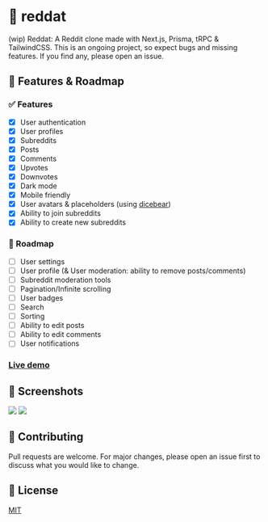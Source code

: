 # 📑 reddat

(wip) Reddat: A Reddit clone made with Next.js, Prisma, tRPC & TailwindCSS.
This is an ongoing project, so expect bugs and missing features. If you find any, please open an issue.

## 🚀 Features & Roadmap

### ✅ Features

- [x] User authentication
- [x] User profiles
- [x] Subreddits
- [x] Posts
- [x] Comments
- [x] Upvotes
- [x] Downvotes
- [x] Dark mode
- [x] Mobile friendly
- [x] User avatars & placeholders (using [dicebear](https://avatars.dicebear.com/))
- [x] Ability to join subreddits
- [x] Ability to create new subreddits

### 🚧 Roadmap

- [ ] User settings
- [ ] User profile (& User moderation: ability to remove posts/comments)
- [ ] Subreddit moderation tools
- [ ] Pagination/Infinite scrolling
- [ ] User badges
- [ ] Search
- [ ] Sorting
- [ ] Ability to edit posts
- [ ] Ability to edit comments
- [ ] User notifications

### [Live demo](https://reddat.oasido.dev/)

<!-- ## 🐳 Usage with Docker

### For development, use this:

```docker
$ docker compose up --build --force-recreate
```

### For production, use this:

```docker
$ docker compose -f docker-compose.production.yml up -d
``` -->

## 📸 Screenshots

<img src="https://i.imgur.com/wS3EZRq.png" />
<img src="https://i.imgur.com/RuCXJ11.png" />

## 🤝 Contributing

Pull requests are welcome. For major changes, please open an issue first to discuss what you would like to change.

## 📝 License

[MIT](https://choosealicense.com/licenses/mit/)
